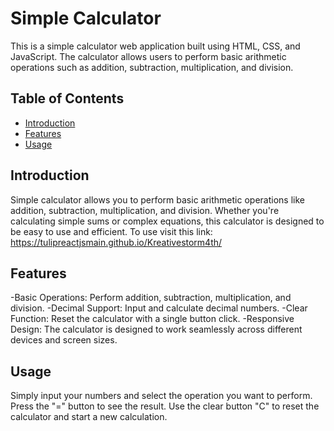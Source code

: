 # Simple Calculator

This is a simple calculator web application built using HTML, CSS, and JavaScript. The calculator allows users to perform basic arithmetic operations such as addition, subtraction, multiplication, and division.

## Table of Contents

- [Introduction](#introduction)
- [Features](#features)
- [Usage](#Usage)

## Introduction

Simple calculator allows you to perform basic arithmetic operations like addition, subtraction, multiplication, and division. Whether you're calculating simple sums or complex equations, this calculator is designed to be easy to use and efficient.
To use visit this link: https://tulipreactjsmain.github.io/Kreativestorm4th/

## Features

-Basic Operations: Perform addition, subtraction, multiplication, and division.
-Decimal Support: Input and calculate decimal numbers.
-Clear Function: Reset the calculator with a single button click.
-Responsive Design: The calculator is designed to work seamlessly across different devices and screen sizes.

## Usage

Simply input your numbers and select the operation you want to perform. Press the "=" button to see the result. Use the clear button "C" to reset the calculator and start a new calculation.
